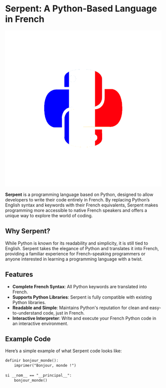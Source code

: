 # Serpent: A Python-Based Language in French

![alt text](https://raw.githubusercontent.com/CelhrynOfficial/Serpent_Language/refs/heads/main/serpent.png)

**Serpent** is a programming language based on Python, designed to allow developers to write their code entirely in French. By replacing Python’s English syntax and keywords with their French equivalents, Serpent makes programming more accessible to native French speakers and offers a unique way to explore the world of coding.

## Why Serpent?

While Python is known for its readability and simplicity, it is still tied to English. Serpent takes the elegance of Python and translates it into French, providing a familiar experience for French-speaking programmers or anyone interested in learning a programming language with a twist.

## Features

- **Complete French Syntax**: All Python keywords are translated into French.
- **Supports Python Libraries**: Serpent is fully compatible with existing Python libraries.
- **Readable and Simple**: Maintains Python's reputation for clean and easy-to-understand code, just in French.
- **Interactive Interpreter**: Write and execute your French Python code in an interactive environment.

## Example Code

Here’s a simple example of what Serpent code looks like:

```serpent
definir bonjour_monde():
    imprimer("Bonjour, monde !")

si __nom__ == "__principal__":
    bonjour_monde()
```
